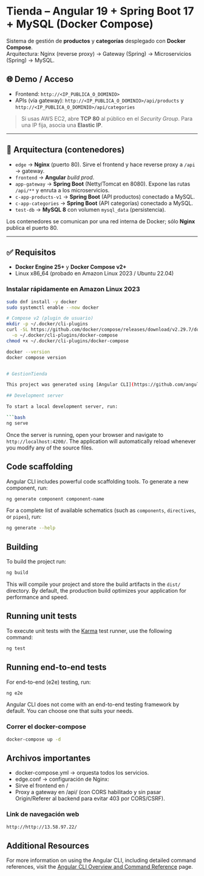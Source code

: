 # Tienda – Angular 19 + Spring Boot 17 + MySQL (Docker Compose)

Sistema de gestión de **productos** y **categorías** desplegado con **Docker Compose**.  
Arquitectura: Nginx (reverse proxy) → Gateway (Spring) → Microservicios (Spring) → MySQL.

## 🌐 Demo / Acceso
- Frontend: `http://<IP_PUBLICA_O_DOMINIO>`
- APIs (vía gateway): `http://<IP_PUBLICA_O_DOMINIO>/api/products` y `http://<IP_PUBLICA_O_DOMINIO>/api/categories`

> Si usas AWS EC2, abre **TCP 80** al público en el *Security Group*. Para una IP fija, asocia una **Elastic IP**.

---

## 🧱 Arquitectura (contenedores)

- `edge` → **Nginx** (puerto 80). Sirve el frontend y hace reverse proxy a `/api` → gateway.
- `frontend` → **Angular** *build prod*.
- `app-gateway` → **Spring Boot** (Netty/Tomcat en 8080). Expone las rutas `/api/**` y enruta a los microservicios.
- `c-app-products-v1` → **Spring Boot** (API productos) conectado a MySQL.
- `c-app-categories` → **Spring Boot** (API categorías) conectado a MySQL.
- `test-db` → **MySQL 8** con volumen `mysql_data` (persistencia).

Los contenedores se comunican por una red interna de Docker; sólo **Nginx** publica el puerto 80.

---

## ✅ Requisitos
- **Docker Engine 25+** y **Docker Compose v2+**
- Linux x86_64 (probado en Amazon Linux 2023 / Ubuntu 22.04)

### Instalar rápidamente en Amazon Linux 2023
```bash
sudo dnf install -y docker
sudo systemctl enable --now docker

# Compose v2 (plugin de usuario)
mkdir -p ~/.docker/cli-plugins
curl -SL https://github.com/docker/compose/releases/download/v2.29.7/docker-compose-linux-x86_64 \
  -o ~/.docker/cli-plugins/docker-compose
chmod +x ~/.docker/cli-plugins/docker-compose

docker --version
docker compose version


# GestionTienda

This project was generated using [Angular CLI](https://github.com/angular/angular-cli) version 19.2.15.

## Development server

To start a local development server, run:

```bash
ng serve
```

Once the server is running, open your browser and navigate to `http://localhost:4200/`. The application will automatically reload whenever you modify any of the source files.

## Code scaffolding

Angular CLI includes powerful code scaffolding tools. To generate a new component, run:

```bash
ng generate component component-name
```

For a complete list of available schematics (such as `components`, `directives`, or `pipes`), run:

```bash
ng generate --help
```

## Building

To build the project run:

```bash
ng build
```

This will compile your project and store the build artifacts in the `dist/` directory. By default, the production build optimizes your application for performance and speed.

## Running unit tests

To execute unit tests with the [Karma](https://karma-runner.github.io) test runner, use the following command:

```bash
ng test
```

## Running end-to-end tests

For end-to-end (e2e) testing, run:

```bash
ng e2e
```

Angular CLI does not come with an end-to-end testing framework by default. You can choose one that suits your needs.

### Correr el docker-compose
```bash
docker-compose up -d
```
## Archivos importantes
- docker-compose.yml → orquesta todos los servicios.
- edge.conf → configuración de Nginx:
- Sirve el frontend en /
- Proxy a gateway en /api/ (con CORS habilitado y sin pasar Origin/Referer al backend para evitar 403 por CORS/CSRF).

### Link de navegación web

```bash
http://http://13.58.97.22/
```


## Additional Resources

For more information on using the Angular CLI, including detailed command references, visit the [Angular CLI Overview and Command Reference](https://angular.dev/tools/cli) page.

